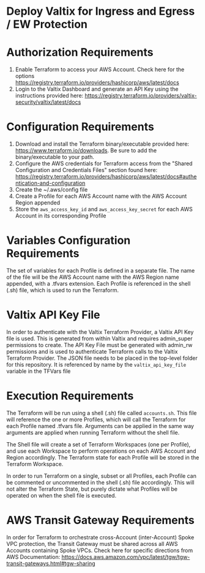 # Deploy Valtix for Ingress and Egress / EW Protection

# Authorization Requirements
1. Enable Terraform to access your AWS Account. Check here for the options https://registry.terraform.io/providers/hashicorp/aws/latest/docs
1. Login to the Valtix Dashboard and generate an API Key using the instructions provided here: https://registry.terraform.io/providers/valtix-security/valtix/latest/docs

# Configuration Requirements
1. Download and install the Terraform binary/executable provided here: https://www.terraform.io/downloads.  Be sure to add the binary/executable to your path.
1. Configure the AWS credentials for Terraform access from the  "Shared Configuration and Credentials Files" section found here: https://registry.terraform.io/providers/hashicorp/aws/latest/docs#authentication-and-configuration
  1. Create the ~/.aws/config file
  1. Create a Profile for each AWS Account name with the AWS Account Region appended
  1. Store the `aws_access_key_id` and `aws_access_key_secret` for each AWS Account in its corresponding Profile

# Variables Configuration Requirements
The set of variables for each Profile is defined in a separate file.  The name of the file will be the AWS Account name with the AWS Region name appended, with a .tfvars extension.  Each Profile is referenced in the shell (.sh) file, which is used to run the Terraform.

# Valtix API Key File
In order to authenticate with the Valtix Terraform Provider, a Valtix API Key file is used.  This is generated from within Valtix and requires admin_super permissions to create.  The API Key File must be generated with admin_rw permissions and is used to authenticate Terraform calls to the Valtix Terraform Provider.  The JSON file needs to be placed in the top-level folder for this repository.  It is referenced by name by the `valtix_api_key_file` variable in the TFVars file

# Execution Requirements
The Terraform will be run using a shell (.sh) file called `accounts.sh`.  This file will reference the one or more Profiles, which will call the Terraform for each Profile named .tfvars file.  Arguments can be applied in the same way arguments are applied when running Terraform without the shell file.

The Shell file will create a set of Terraform Workspaces (one per Profile), and use each Workspace to perform operations on each AWS Account and Region accordingly.  The Terraform state for each Profile will be stored in the Terraform Workspace.

In order to run Terraform on a single, subset or all Profiles, each Profile can be commented or uncommented in the shell (.sh) file accordingly.  This will not alter the Terraform State, but purely dictate what Profiles will be operated on when the shell file is executed.

# AWS Transit Gateway Requirements
In order for Terraform to orchestrate cross-Account (inter-Account) Spoke VPC protection, the Transit Gateway must be shared across all AWS Accounts containing Spoke VPCs.  Check here for specific directions from AWS Documentation:  https://docs.aws.amazon.com/vpc/latest/tgw/tgw-transit-gateways.html#tgw-sharing